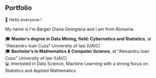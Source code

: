 ## Portfolio 

👋 Hello everyone !  

My name is I'm Bargan Diana Georgiana and I am from Romania. 

🎓 **Master’s degree in Data Mining, field: Cybernetics and Statistics**, at "Alexandru Ioan Cuza" University of Iasi (UAIC)  
🎓 **Bachelor’s in Mathematics & Computer Science**, at "Alexandru Ioan Cuza" University of Iasi (UAIC)  
💻 Interested in Data Science, Machine Learning with a strong focus on Statistics and Applied Mathematics  
